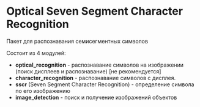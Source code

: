 # Optical Seven Segment Character Recognition

Пакет для распознавания семисегментных символов

Состоит из 4 модулей:

- **optical_recognition** - распознавание символов на изображении (поиск дисплеев и распознавание) [не рекомендуется]
- **character_recognition** - распознавание символов с дисплея.
- **sscr** (Seven Segment Character Recognition) - определение символа по его изображению
- **image_detection** - поиск и получение изображений объектов

